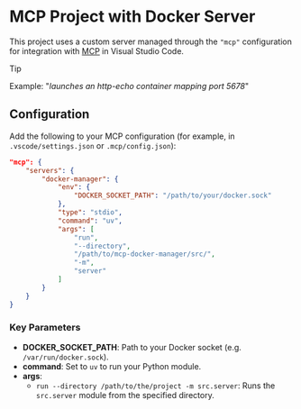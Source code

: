 # MCP Project with Docker Server

This project uses a custom server managed through the `"mcp"` configuration for integration with [MCP](https://marketplace.visualstudio.com/items?itemName=Microsoft.mcp) in Visual Studio Code.


> [!TIP]
> Example: "*launches an http-echo container mapping port 5678*"


## Configuration

Add the following to your MCP configuration (for example, in `.vscode/settings.json` or `.mcp/config.json`):

```json
"mcp": {
    "servers": {
        "docker-manager": {
            "env": {
                "DOCKER_SOCKET_PATH": "/path/to/your/docker.sock"
            },
            "type": "stdio",
            "command": "uv",
            "args": [
                "run",
                "--directory",
                "/path/to/mcp-docker-manager/src/",
                "-m",
                "server"
            ]
        }
    }
}
```

### Key Parameters

- **DOCKER_SOCKET_PATH**: Path to your Docker socket (e.g. `/var/run/docker.sock`).
- **command**: Set to `uv` to run your Python module.
- **args**:
  - `run --directory /path/to/the/project -m src.server`: Runs the `src.server` module from the specified directory.


